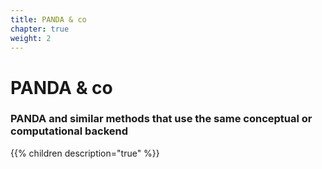 ```yaml
---
title: PANDA & co
chapter: true
weight: 2
---
```


# PANDA & co

### PANDA and similar methods that use the same conceptual or computational backend

{{% children description="true" %}}
